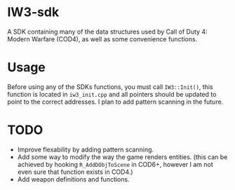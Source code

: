 # IW3-sdk
A SDK containing many of the data structures used by Call of Duty 4: Modern Warfare (COD4), as well as some convenience functions.

# Usage
Before using any of the SDKs functions, you must call ```IW3::Init()```, this function is located in ```iw3_init.cpp``` and all pointers should be updated to point to the correct addresses. I plan to add pattern scanning in the future.

# TODO
- Improve flexability by adding pattern scanning.
- Add some way to modify the way the game renders entities. (this can be achieved by hooking ```R_AddDObjToScene``` in COD6+, however I am not even sure that function exists in COD4.)
- Add weapon definitions and functions.
